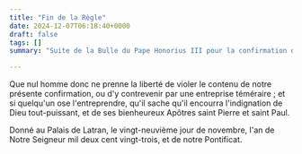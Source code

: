 ```yaml
---
title: "Fin de la Règle"
date: 2024-12-07T06:18:40+0000
draft: false
tags: []
summary: "Suite de la Bulle du Pape Honorius III pour la confirmation de la Règle des Frères Mineurs."

---
```


Que nul homme donc ne prenne la liberté de violer le contenu de notre présente confirmation, ou d'y contrevenir par une entreprise téméraire ; et si quelqu'un ose l'entreprendre, qu'il sache qu'il encourra l'indignation de Dieu tout-puissant, et de ses bienheureux Apôtres saint Pierre et saint Paul.

Donné au Palais de Latran, le vingt-neuvième jour de novembre, l'an de Notre Seigneur mil deux cent vingt-trois, et de notre Pontificat.

